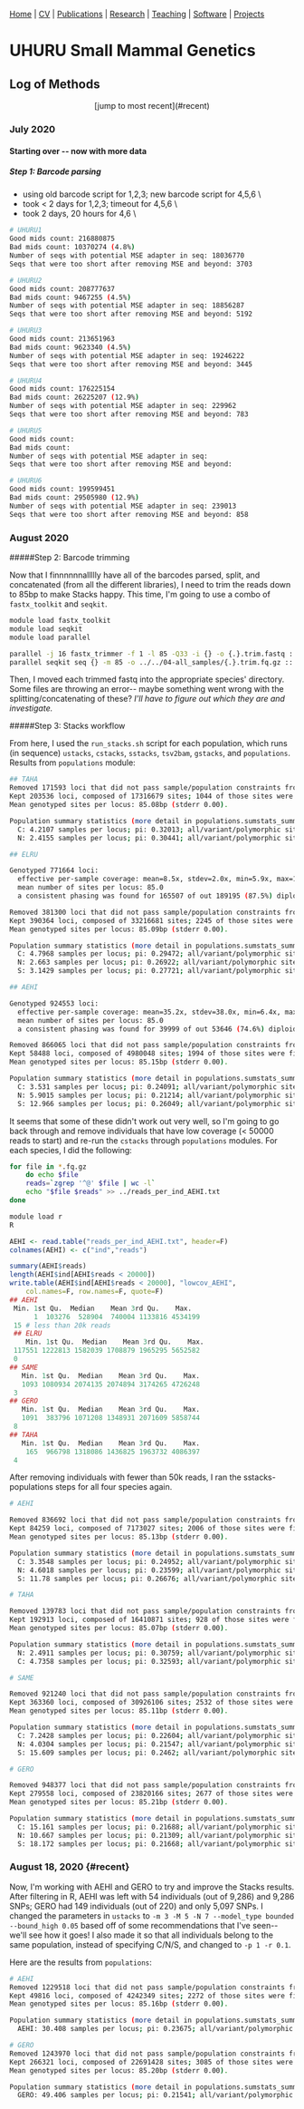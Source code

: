 [Home](https://jessicarick.github.io/testweb) | [CV](../cv/cv.html) | [Publications](../publications/pubs.html) | [Research](../research/research.html) | [Teaching](../teaching/teaching.html) | [Software](../software/tools.html) | [Projects](../projects/projects.html)

# UHURU Small Mammal Genetics
## Log of Methods
<center>[jump to most recent](#recent)</center>

### July 2020
#### Starting over -- now with more data

##### Step 1: Barcode parsing

* using old barcode script for 1,2,3; new barcode script for 4,5,6 \
* took < 2 days for 1,2,3; timeout for 4,5,6 \
* took 2 days, 20 hours for 4,6 \

```sh
# UHURU1
Good mids count: 216880875
Bad mids count: 10370274 (4.8%)
Number of seqs with potential MSE adapter in seq: 18036770
Seqs that were too short after removing MSE and beyond: 3703

# UHURU2
Good mids count: 208777637
Bad mids count: 9467255 (4.5%)
Number of seqs with potential MSE adapter in seq: 18856287
Seqs that were too short after removing MSE and beyond: 5192

# UHURU3
Good mids count: 213651963
Bad mids count: 9623340 (4.5%)
Number of seqs with potential MSE adapter in seq: 19246222
Seqs that were too short after removing MSE and beyond: 3445

# UHURU4 
Good mids count: 176225154
Bad mids count: 26225207 (12.9%)
Number of seqs with potential MSE adapter in seq: 229962
Seqs that were too short after removing MSE and beyond: 783

# UHURU5 
Good mids count: 
Bad mids count:
Number of seqs with potential MSE adapter in seq: 
Seqs that were too short after removing MSE and beyond: 

# UHURU6
Good mids count: 199599451
Bad mids count: 29505980 (12.9%)
Number of seqs with potential MSE adapter in seq: 239013
Seqs that were too short after removing MSE and beyond: 858
```

### August 2020 
#####Step 2: Barcode trimming

Now that I finnnnnnallllly have all of the barcodes parsed, split, and concatenated (from all the different libraries), I need to trim the reads down to 85bp to make Stacks happy. This time, I'm going to use a combo of ```fastx_toolkit``` and ```seqkit```.

```sh
module load fastx_toolkit
module load seqkit
module load parallel

parallel -j 16 fastx_trimmer -f 1 -l 85 -Q33 -i {} -o {.}.trim.fastq ::: *[0-9].fastq
parallel seqkit seq {} -m 85 -o ../../04-all_samples/{.}.trim.fq.gz ::: *[0-9].trim.fastq
```

Then, I moved each trimmed fastq into the appropriate species' directory. Some files are throwing an error-- maybe something went wrong with the splitting/concatenating of these? *I'll have to figure out which they are and investigate.*

#####Step 3: Stacks workflow

From here, I used the ```run_stacks.sh``` script for each population, which runs (in sequence) ```ustacks```, ```cstacks```, ```sstacks```, ```tsv2bam```, ```gstacks```, and ```populations```. Results from ```populations``` module:

```sh
## TAHA
Removed 171593 loci that did not pass sample/population constraints from 375129 loci.
Kept 203536 loci, composed of 17316679 sites; 1044 of those sites were filtered, 121655 variant sites remained.
Mean genotyped sites per locus: 85.08bp (stderr 0.00).

Population summary statistics (more detail in populations.sumstats_summary.tsv):
  C: 4.2107 samples per locus; pi: 0.32013; all/variant/polymorphic sites: 17316622/121655/91732; private alleles: 43921
  N: 2.4155 samples per locus; pi: 0.30441; all/variant/polymorphic sites: 17316622/121655/69204; private alleles: 21393

## ELRU

Genotyped 771664 loci:
  effective per-sample coverage: mean=8.5x, stdev=2.0x, min=5.9x, max=13.8x
  mean number of sites per locus: 85.0
  a consistent phasing was found for 165507 of out 189195 (87.5%) diploid loci needing phasing

Removed 381300 loci that did not pass sample/population constraints from 771664 loci.
Kept 390364 loci, composed of 33216681 sites; 2245 of those sites were filtered, 406799 variant sites remained.
Mean genotyped sites per locus: 85.09bp (stderr 0.00).

Population summary statistics (more detail in populations.sumstats_summary.tsv):
  C: 4.7968 samples per locus; pi: 0.29472; all/variant/polymorphic sites: 25852749/346427/244377; private alleles: 70368
  N: 2.663 samples per locus; pi: 0.26922; all/variant/polymorphic sites: 30770026/384475/199979; private alleles: 55363
  S: 3.1429 samples per locus; pi: 0.27721; all/variant/polymorphic sites: 31115608/385001/214027; private alleles: 55145

## AEHI

Genotyped 924553 loci:
  effective per-sample coverage: mean=35.2x, stdev=38.0x, min=6.4x, max=256.8x
  mean number of sites per locus: 85.0
  a consistent phasing was found for 39999 of out 53646 (74.6%) diploid loci needing phasing

Removed 866065 loci that did not pass sample/population constraints from 924553 loci.
Kept 58488 loci, composed of 4980048 sites; 1994 of those sites were filtered, 56485 variant sites remained.
Mean genotyped sites per locus: 85.15bp (stderr 0.00).

Population summary statistics (more detail in populations.sumstats_summary.tsv):
  C: 3.531 samples per locus; pi: 0.24091; all/variant/polymorphic sites: 4855649/54115/28047; private alleles: 4868
  N: 5.9015 samples per locus; pi: 0.21214; all/variant/polymorphic sites: 1162507/22752/13125; private alleles: 3087
  S: 12.966 samples per locus; pi: 0.26049; all/variant/polymorphic sites: 4723322/53624/47180; private alleles: 21358
```
It seems that some of these didn't work out very well, so I'm going to go back through and remove individuals that have low coverage (< 50000 reads to start) and re-run the ```cstacks``` through ```populations``` modules. For each species, I did the following:

```sh
for file in *.fq.gz
	do echo $file
	reads=`zgrep '^@' $file | wc -l`
	echo "$file $reads" >> ../reads_per_ind_AEHI.txt
done

module load r
R
```

```r
AEHI <- read.table("reads_per_ind_AEHI.txt", header=F)
colnames(AEHI) <- c("ind","reads")

summary(AEHI$reads)
length(AEHI$ind[AEHI$reads < 20000])
write.table(AEHI$ind[AEHI$reads < 20000], "lowcov_AEHI", 
	col.names=F, row.names=F, quote=F)
## AEHI
 Min. 1st Qu.  Median    Mean 3rd Qu.    Max.
      1  103276  528904  740004 1133816 4534199
 15 # less than 20k reads
 ## ELRU
    Min. 1st Qu.  Median    Mean 3rd Qu.    Max.
 117551 1222813 1582039 1708879 1965295 5652582
 0
## SAME
   Min. 1st Qu.  Median    Mean 3rd Qu.    Max.
   1093 1080934 2074135 2074894 3174265 4726248
 3
## GERO
   Min. 1st Qu.  Median    Mean 3rd Qu.    Max.
   1091  383796 1071208 1348931 2071609 5858744
 8
## TAHA
   Min. 1st Qu.  Median    Mean 3rd Qu.    Max.
    165  966798 1318086 1436825 1963732 4086397
 4
```

After removing individuals with fewer than 50k reads, I ran the sstacks-populations steps for all four species again.

```sh
# AEHI

Removed 836692 loci that did not pass sample/population constraints from 920951 loci.
Kept 84259 loci, composed of 7173027 sites; 2006 of those sites were filtered, 73621 variant sites remained.
Mean genotyped sites per locus: 85.13bp (stderr 0.00).

Population summary statistics (more detail in populations.sumstats_summary.tsv):
  C: 3.3548 samples per locus; pi: 0.24952; all/variant/polymorphic sites: 6711468/68129/35594; private alleles: 6994
  N: 4.6018 samples per locus; pi: 0.23599; all/variant/polymorphic sites: 3063727/40707/22648; private alleles: 5426
  S: 11.78 samples per locus; pi: 0.26676; all/variant/polymorphic sites: 6448224/67514/58585; private alleles: 25538

# TAHA

Removed 139783 loci that did not pass sample/population constraints from 332696 loci.
Kept 192913 loci, composed of 16410871 sites; 928 of those sites were filtered, 99125 variant sites remained.
Mean genotyped sites per locus: 85.07bp (stderr 0.00).

Population summary statistics (more detail in populations.sumstats_summary.tsv):
  N: 2.4911 samples per locus; pi: 0.30759; all/variant/polymorphic sites: 16410825/99125/57910; private alleles: 14495
  C: 4.7358 samples per locus; pi: 0.32593; all/variant/polymorphic sites: 16410825/99125/78004; private alleles: 34589

# SAME

Removed 921240 loci that did not pass sample/population constraints from 1284600 loci.
Kept 363360 loci, composed of 30926106 sites; 2532 of those sites were filtered, 273227 variant sites remained.
Mean genotyped sites per locus: 85.11bp (stderr 0.00).

Population summary statistics (more detail in populations.sumstats_summary.tsv):
  C: 7.2428 samples per locus; pi: 0.22604; all/variant/polymorphic sites: 28949904/257672/161307; private alleles: 24344
  N: 4.0304 samples per locus; pi: 0.21547; all/variant/polymorphic sites: 25558538/233723/114424; private alleles: 13621
  S: 15.609 samples per locus; pi: 0.2462; all/variant/polymorphic sites: 30178865/267872/229620; private alleles: 74261

# GERO

Removed 948377 loci that did not pass sample/population constraints from 1227935 loci.
Kept 279558 loci, composed of 23820166 sites; 2677 of those sites were filtered, 275714 variant sites remained.
Mean genotyped sites per locus: 85.21bp (stderr 0.00).

Population summary statistics (more detail in populations.sumstats_summary.tsv):
  C: 15.161 samples per locus; pi: 0.21688; all/variant/polymorphic sites: 21901957/257043/194755; private alleles: 29552
  N: 10.667 samples per locus; pi: 0.21309; all/variant/polymorphic sites: 22238852/260269/173990; private alleles: 21975
  S: 18.172 samples per locus; pi: 0.21668; all/variant/polymorphic sites: 22502712/264402/206734; private alleles: 37665
  ```
  
### August 18, 2020 {#recent}

Now, I'm working with AEHI and GERO to try and improve the Stacks results. After filtering in R, AEHI was left with 54 individuals (out of 9,286) and 9,286 SNPs; GERO had 149 individuals (out of 220) and only 5,097 SNPs. I changed the parameters in ```ustacks``` to ```-m 3 -M 5 -N 7 --model_type bounded --bound_high 0.05``` based off of some recommendations that I've seen-- we'll see how it goes! I also made it so that all individuals belong to the same population, instead of specifying C/N/S, and changed to ```-p 1 -r 0.1```.

Here are the results from ```populations```:

```sh
# AEHI
Removed 1229518 loci that did not pass sample/population constraints from 1279334 loci.
Kept 49816 loci, composed of 4242349 sites; 2272 of those sites were filtered, 60891 variant sites remained.
Mean genotyped sites per locus: 85.16bp (stderr 0.00).

Population summary statistics (more detail in populations.sumstats_summary.tsv):
  AEHI: 30.408 samples per locus; pi: 0.23675; all/variant/polymorphic sites: 4242341/60891/60891; private alleles: 0

# GERO
Removed 1243970 loci that did not pass sample/population constraints from 1510291 loci.
Kept 266321 loci, composed of 22691428 sites; 3085 of those sites were filtered, 290762 variant sites remained.
Mean genotyped sites per locus: 85.20bp (stderr 0.00).

Population summary statistics (more detail in populations.sumstats_summary.tsv):
  GERO: 49.406 samples per locus; pi: 0.21541; all/variant/polymorphic sites: 22691416/290762/290762; private alleles: 0

```